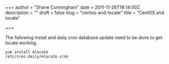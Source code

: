 +++
author = "Shane Cunningham"
date = 2011-11-26T18:14:00Z
description = ""
draft = false
slug = "centos-and-locate"
title = "CentOS and locate"

+++


The following install and daily cron database update need to be done to get locate working.

<pre><code>yum install mlocate
/etc/cron.daily/mlocate.cron</code></pre>
